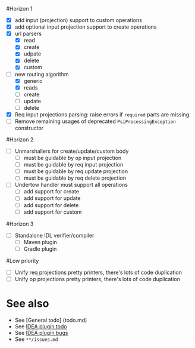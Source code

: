 #Horizon 1
- [x] add input (projection) support to custom operations
- [x] add optional input projection support to create operations
- [x] url parsers
  - [x] read
  - [x] create
  - [x] udpate
  - [x] delete
  - [x] custom
- [ ] new routing algorithm
  - [x] generic
  - [x] reads
  - [ ] create
  - [ ] update
  - [ ] delete
- [x] Req input projections parsing: raise errors if `required` parts are missing
- [ ] Remove remaining usages of deprecated `PsiProcessingException` constructor

#Horizon 2
- [ ] Unmarshallers for create/update/custom body
  - [ ] must be guidable by op input projection
  - [ ] must be guidable by req input projection
  - [ ] must be guidable by req update projection
  - [ ] must be guidable by req delete projection
- [ ] Undertow handler must support all operations
  - [ ] add support for create
  - [ ] add support for update
  - [ ] add support for delete
  - [ ] add support for custom
  
#Horizon 3
- [ ] Standalone IDL verifier/compiler
  - [ ] Maven plugin
  - [ ] Gradle plugin

#Low priority
- [ ] Unify req projections pretty printers, there's lots of code duplication
- [ ] Unify op projections pretty printers, there's lots of code duplication
  
# See also
- See [General todo] (todo.md)
- See [IDEA plugin todo](idea-plugin/todo.md)
- See [IDEA plugin bugs](idea-plugin/bugs.md)
- See `**/issues.md`
